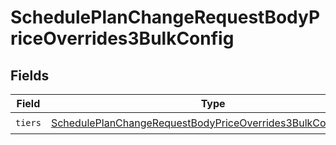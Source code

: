 # SchedulePlanChangeRequestBodyPriceOverrides3BulkConfig


## Fields

| Field                                                                                                                                                   | Type                                                                                                                                                    | Required                                                                                                                                                | Description                                                                                                                                             |
| ------------------------------------------------------------------------------------------------------------------------------------------------------- | ------------------------------------------------------------------------------------------------------------------------------------------------------- | ------------------------------------------------------------------------------------------------------------------------------------------------------- | ------------------------------------------------------------------------------------------------------------------------------------------------------- |
| `tiers`                                                                                                                                                 | [SchedulePlanChangeRequestBodyPriceOverrides3BulkConfigTiers](../../models/operations/scheduleplanchangerequestbodypriceoverrides3bulkconfigtiers.md)[] | :heavy_check_mark:                                                                                                                                      | N/A                                                                                                                                                     |